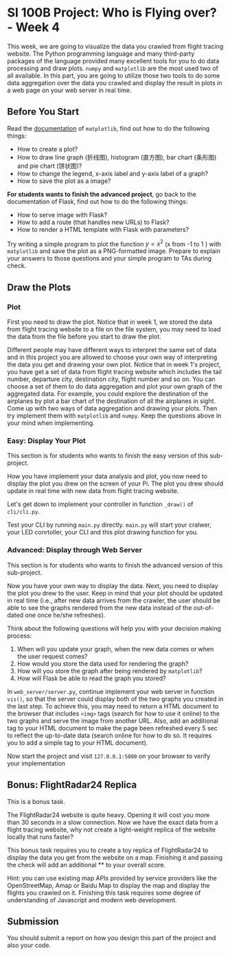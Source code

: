 # SI 100B Project: Who is Flying over? - Week 4

This week, we are going to visualize the data you crawled from flight tracing website. The Python programming language and many third-party packages of the language provided many excellent tools for you to do data processing and draw plots. `numpy` and `matplotlib` are the most used two of all available. In this part, you are going to utilize those two tools to do some data aggregation over the data you crawled and display the result in plots in a web page on your web server in real time.

## Before You Start

Read the [documentation](https://matplotlib.org/contents.html) of `matplotlib`, find out how to do the following things:

- How to create a plot?
- How to draw line graph (折线图), histogram (直方图), bar chart (条形图) and pie chart (饼状图)?
- How to change the legend, x-axis label and y-axis label of a graph?
- How to save the plot as a image?

**For students wants to finish the advanced project**, go back to the documentation of Flask, find out how to do the following things:

- How to serve image with Flask?
- How to add a route (that handles new URLs) to Flask?
- How to render a HTML template with Flask with parameters?

Try writing a simple program to plot the function $y= x^2$ (x from -1 to 1 ) with `matplotlib` and save the plot as a PNG-formatted image. Prepare to explain your answers to those questions and your simple program to TAs during check.

## Draw the Plots

### Plot

First you need to draw the plot. Notice that in week 1, we stored the data from flight tracing website to a file on the file system, you may need to load the data from the file before you start to draw the plot.

Different people may have different ways to interpret the same set of data and in this project you are allowed to choose your own way of interpreting the data you get and drawing your own plot. Notice that in week 1's project, you have get a set of data from flight tracing website which includes the tail number, departure city, destination city, flight number and so on. You can choose a set of them to do data aggregation and plot your own graph of the aggregated data. For example, you could explore the destination of the airplanes by plot a bar chart of the destination of all the airplanes in sight. Come up with two ways of data aggregation and drawing your plots. Then try implement them with `matplotlib` and `numpy`. Keep the questions above in your mind when implementing.

### Easy: Display Your Plot

This section is for students who wants to finish the easy version of this sub-project.

How you have implement your data analysis and plot, you now need to display the plot you drew on the screen of your Pi. The plot you drew should update in real time with new data from flight tracing website.

Let's get down to implement your controller in function `_draw()` of `cli/cli.py`.

Test your CLI by running `main.py` directly. `main.py` will start your cralwer, your LED conrtoller, your CLI and this plot drawing function for you.

### Advanced: Display through Web Server

This section is for students who wants to finish the advanced version of this sub-project.

Now you have your own way to display the data. Next, you need to display the plot you drew to the user. Keep in mind that your plot should be updated in real time (i.e., after new data arrives from the crawler, the user should be able to see the graphs rendered from the new data instead of the out-of-dated one once he/she refreshes).

Think about the following questions will help you with your decision making process:

1. When will you update your graph, when the new data comes or when the user request comes?
2. How would you store the data used for rendering the graph?
3. How will you store the graph after being rendered by `matplotlib`?
4. How will Flask be able to read the graph you stored?

In `web_server/server.py`, continue implement your web server in function `vis()`, so that the server could display both of the two graphs you created in the last step. To achieve this, you may need to return a HTML document to the browser that includes `<img>` tags (search for how to use it online) to the two graphs and serve the image from another URL. Also, add an additional tag to your HTML document to make the page been refreshed every 5 sec to reflect the up-to-date data (search online for how to do so. It requires you to add a simple tag to your HTML document).

Now start the project and visit `127.0.0.1:5000` on your browser to verify your implementation

## Bonus: FlightRadar24 Replica

This is a bonus task.

The FlightRadar24 website is quite heavy. Opening it will cost you more than 30 seconds in a slow connection. Now we have the exact data from a flight tracing website, why not create a light-weight replica of the website locally that runs faster?

This bonus task requires you to create a toy replica of FlightRadar24 to display the data you get from the website on a map.  Finishing it and passing the check will add an additional ** to your overall score.

Hint: you can use existing map APIs provided by service providers like the OpenStreetMap, Amap or Baidu Map to display the map and display the flights you crawled on it. Finishing this task requires some degree of understanding of Javascript and modern web development.

## Submission

You should submit a report on how you design this part of the project and also your code.